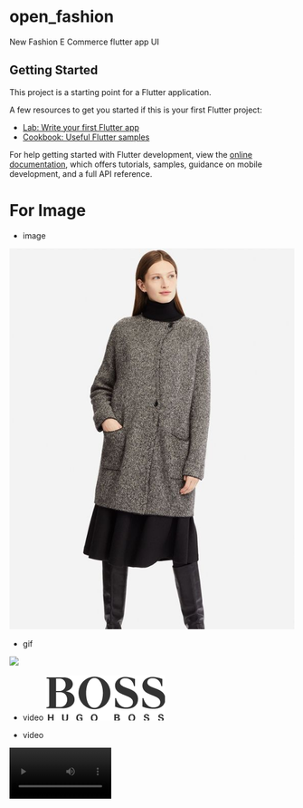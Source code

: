 # open_fashion

New Fashion E Commerce flutter app UI

## Getting Started

This project is a starting point for a Flutter application.

A few resources to get you started if this is your first Flutter project:

- [Lab: Write your first Flutter app](https://docs.flutter.dev/get-started/codelab)
- [Cookbook: Useful Flutter samples](https://docs.flutter.dev/cookbook)

For help getting started with Flutter development, view the
[online documentation](https://docs.flutter.dev/), which offers tutorials,
samples, guidance on mobile development, and a full API reference.
 
# For Image
[comment]: <> (<p align="center"><img src="https://github.com/dudecoderr/New-Fashion-E-Commerce-flutter-app-UI/blob/main/assets/2banner_prodect_page.png" alt="Dart diagram"></p>)

+ image
<p align="center"><img src="https://github.com/dudecoderr/New-Fashion-E-Commerce-flutter-app-UI/blob/main/assets/2banner_prodect_page.png" alt="Dart diagram"></p>

+ gif
<img src="https://thumbs.gfycat.com/DismalEmbellishedChicken-size_restricted.gif" height="300em"/>


+ video
[![Demo](https://github.com/dudecoderr/New-Fashion-E-Commerce-flutter-app-UI/blob/main/assets/Boss_logo.png)](https://www.youtube.com/watch?v=qKrFWerjoV8)



+ video 
<video src='https://user-images.githubusercontent.com/70868433/142352951-984c9e13-5f48-4611-85fe-010f2c8007e1.mov' width=180/> 




